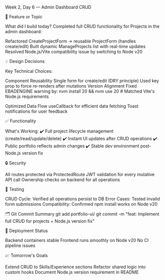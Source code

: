 Week 2, Day 6 — Admin Dashboard CRUD

🎯 Feature or Topic

What did I build today?
Completed full CRUD functionality for Projects in the admin dashboard:

Refactored CreateProjectForm → reusable ProjectForm (handles create/edit)
Built dynamic ManageProjects list with real-time updates
Resolved Node.js/Vite compatibility issue by switching to Node v20

💡 Design Decisions

Key Technical Choices:

Component Reusability
Single form for create/edit (DRY principle)
Used key prop to force re-renders after mutations
Version Alignment
Fixed EBADENGINE warning by:
nvm install 20 && nvm use 20 # Matched Vite's Node.js requirements

Optimized Data Flow
useCallback for efficient data fetching
Toast notifications for user feedback

✅ Functionality

What's Working:
✔️ Full project lifecycle management (create/read/update/delete)
✔️ Instant UI updates after CRUD operations
✔️ Public portfolio reflects admin changes
✔️ Stable dev environment post-Node.js version fix

🔒 Security

All routes protected via ProtectedRoute
JWT validation for every mutative API call
Ownership checks on backend for all operations

🧪 Testing

CRUD Cycle: Verified all operations persist to DB
Error Cases: Tested invalid form submissions
Compatibility: Confirmed npm install works on Node v20

🗂️ Git Commit Summary
git add portfolio-ui/
git commit -m "feat: Implement full CRUD for projects + Node.js version fix"

🐳 Deployment Status

Backend containers stable
Frontend runs smoothly on Node v20
No CI pipeline issues

📈 Tomorrow's Goals

Extend CRUD to Skills/Experience sections
Refactor shared logic into custom hooks
Document Node.js version requirement in README
